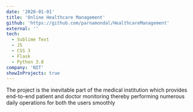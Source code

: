 ```yaml
---
date: '2020-01-01'
title: 'Online Healthcare Management'
github: 'https://github.com/parnamondal/HealthcareManagement'
external: ''
tech:
  - Sublime Text
  - JS
  - CSS 3
  - Flask
  - Python 3.8
company: 'NIT'
showInProjects: true
---
```


The project is the inevitable part of the medical institution which provides end-to-end patient and doctor monitoring thereby performing numerous daily operations for both the users smoothly
